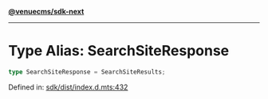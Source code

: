 [**@venuecms/sdk-next**](../Index.md)

***

# Type Alias: SearchSiteResponse

```ts
type SearchSiteResponse = SearchSiteResults;
```

Defined in: [sdk/dist/index.d.mts:432](https://github.com/venuecms/sdk/blob/9b35c3f75ba3cd0722f50bc82d98f2f4dd56e037/packages/sdk/dist/index.d.mts#L432)
